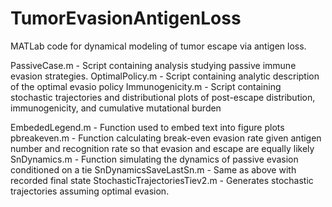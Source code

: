 # TumorEvasionAntigenLoss
MATLab code for dynamical modeling of tumor escape via antigen loss.

PassiveCase.m      - Script containing analysis studying passive immune evasion strategies.
OptimalPolicy.m    - Script containing analytic description of the optimal evasio policy
Immunogenicity.m   - Script containing stochastic trajectories and distributional plots of post-escape distribution, immunogenicity, and cumulative mutational burden

EmbededLegend.m               - Function used to embed text into figure plots
pbreakeven.m                  - Function calculating break-even evasion rate given antigen number and recognition rate so that evasion and escape are equally likely
SnDynamics.m                  - Function simulating the dynamics of passive evasion conditioned on a tie
SnDynamicsSaveLastSn.m        - Same as above with recorded final state
StochasticTrajectoriesTiev2.m - Generates stochastic trajectories assuming optimal evasion.
